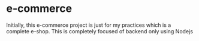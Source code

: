 # e-commerce
Initially, this e-commerce project is just for my practices which is a complete e-shop.
This is completely focused of backend only using Nodejs
